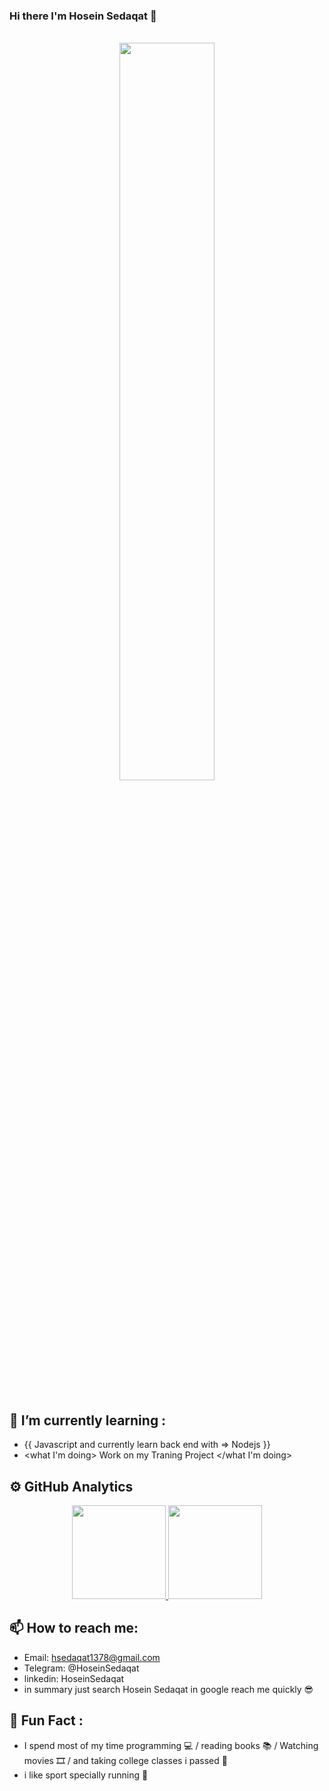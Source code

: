 ### Hi there I'm Hosein Sedaqat 👋

<br>

<div align="center">
  <img width=55% src="https://i.imgur.com/8MupZHY.gif" />
</div>
  
<br> 

## 🌱 I’m currently learning :
 * {{ Javascript and currently learn back end with => Nodejs }}
 * <what I'm doing> Work on my Traning Project  </what I'm doing>

## ⚙️ GitHub Analytics
<p align="center">
  <a href="https://github.com/hsedaqat1378">
<img height="150em" src="https://github-readme-stats.vercel.app/api/top-langs/?username=hsedaqat1378&layout=compact&theme=material-palenight&langs_count=12" />
<img height="150em" src="https://github-readme-stats.vercel.app/api?username=hsedaqat1378&show_icons=true&include_all_commits=true&theme=material-palenight" />
  </a>
</p>
	
## 📫 How to reach me: 
* Email: hsedaqat1378@gmail.com 
* Telegram: @HoseinSedaqat
* linkedin: HoseinSedaqat
* in summary just search Hosein Sedaqat in google reach me quickly 😎 

## 🐠 Fun Fact : 
* I spend most of my time programming 💻 / reading books 📚 / Watching movies 🎞 / and taking college classes i passed 🤦‍ 
* i like sport specially running 🏃‍ 


